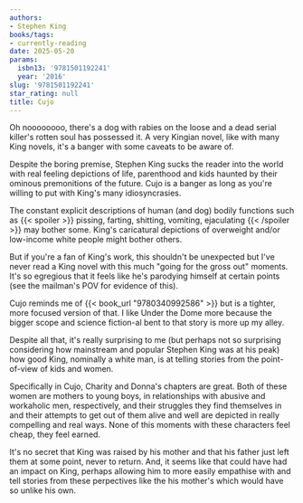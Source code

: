 ```yaml
---
authors:
- Stephen King
books/tags:
- currently-reading
date: 2025-05-20
params:
  isbn13: '9781501192241'
  year: '2016'
slug: '9781501192241'
star_rating: null
title: Cujo
---
```


Oh noooooooo, there's a dog with rabies on the loose and a dead serial killer's rotten soul has possessed it. A very Kingian novel, like with many King novels, it's a banger with some caveats to be aware of.

<!--more-->


Despite the boring premise, Stephen King sucks the reader into the world with real feeling depictions of life, parenthood and kids haunted by their ominous premonitions of the future. Cujo is a banger as long as you're willing to put with King's many idiosyncrasies.

The constant explicit descriptions of human (and dog) bodily functions such as {{< spoiler >}} pissing, farting, shitting, vomiting, ejaculating {{< /spoiler >}} may bother some. King's caricatural depictions of overweight and/or low-income white people might bother others.

But if you're a fan of King's work, this shouldn't be unexpected but I've never read a King novel with this much "going for the gross out" moments. It's so egregious that it feels like he's parodying himself at certain points (see the mailman's POV for evidence of this).

Cujo reminds me of {{< book_url "9780340992586" >}} but is a tighter, more focused version of that. I like Under the Dome more because the bigger scope and science fiction-al bent to that story is more up my alley. 

Despite all that, it's really surprising to me (but perhaps not so surprising considering how mainstream and popular Stephen King was at his peak) how good King, nominally a white man, is at telling stories from the point-of-view of kids and women.

Specifically in Cujo, Charity and Donna's chapters are great. Both of these women are mothers to young boys, in relationships with abusive and workaholic men, respectively, and their struggles they find themselves in and their attempts to get out of them alive and well are depicted in really compelling and real ways. None of this moments with these characters feel cheap, they feel earned.

It's no secret that King was raised by his mother and that his father just left them at some point, never to return. And, it seems like that could have had an impact on King, perhaps allowing him to more easily empathise with and tell stories from these perpectives like the his mother's which would have so unlike his own.